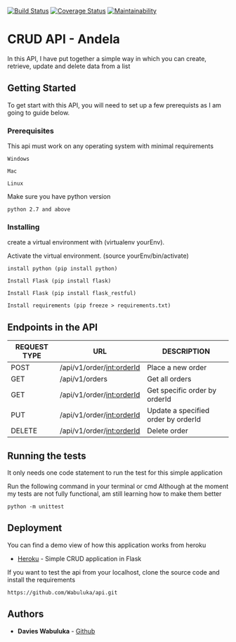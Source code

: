 
[![Build Status](https://travis-ci.org/Wabuluka/api.svg?branch=master)](https://travis-ci.org/Wabuluka/api) 
[![Coverage Status](https://coveralls.io/repos/github/Wabuluka/api/badge.svg?branch=develop)](https://coveralls.io/github/Wabuluka/api?branch=develop)
[![Maintainability](https://api.codeclimate.com/v1/badges/a99a88d28ad37a79dbf6/maintainability)](https://codeclimate.com/github/codeclimate/codeclimate/maintainability)
# CRUD API - Andela

In this API, I have put together a simple way in which you can create, retrieve, update and delete data from a list
## Getting Started
To get start with this API, you will need to set up a few prerequists as I am going to guide below.
### Prerequisites
This api must work on any operating system with minimal requirements

```
Windows
```
```
Mac
```
```
Linux
```
Make sure you have python version 
```
python 2.7 and above
```

### Installing


create a virtual environment with (virtualenv yourEnv).

Activate the virtual environment. (source yourEnv/bin/activate)

```
install python (pip install python)
```

```
Install Flask (pip install flask)
```
```
Install Flask (pip install flask_restful)
```

```
Install requirements (pip freeze > requirements.txt)
```

## Endpoints in the API
|REQUEST TYPE| URL | DESCRIPTION |
|------------|-----|-------------|
|POST| /api/v1/order/<int:orderId>|Place a new order|
|GET| /api/v1/orders |Get all orders|
|GET| /api/v1/order/<int:orderId> |Get specific order by orderId|
|PUT| /api/v1/order/<int:orderId> |Update a specified order by orderId|
|DELETE| /api/v1/order/<int:orderId> |Delete order|

## Running the tests

It only needs one code statement to run the test for this simple application

Run the following command in your terminal or cmd
Although at the moment my tests are not fully functional, am still learning how to make them better

```
python -m unittest
```

## Deployment

You can find a demo view of how this application works from heroku
* [Heroku](https://flask-api-wabuluka.herokuapp.com/) - Simple CRUD application in Flask

If you want to test the api from your localhost, clone the source code and install the requirements
```
https://github.com/Wabuluka/api.git
```

## Authors

* **Davies Wabuluka**  - [Github](https://github.com/Wabuluka)

